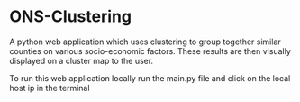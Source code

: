 # ONS-Clustering
A python web application which uses clustering to group together similar counties on various socio-economic factors. These results are then visually displayed on a cluster map to the user.


To run this web application locally run the main.py file and click on the local host ip in the terminal
